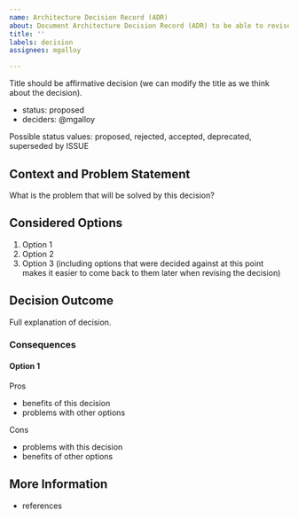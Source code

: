 ```yaml
---
name: Architecture Decision Record (ADR)
about: Document Architecture Decision Record (ADR) to be able to revise decisions later
title: ''
labels: decision
assignees: mgalloy

---
```


Title should be affirmative decision (we can modify the title as we think about the decision).

- status: proposed
- deciders: @mgalloy

Possible status values: proposed, rejected, accepted, deprecated, superseded by ISSUE

## Context and Problem Statement

What is the problem that will be solved by this decision?

## Considered Options

1. Option 1 
2. Option 2
3. Option 3 (including options that were decided against at this point makes it easier to come back to them later when revising the decision)

## Decision Outcome

Full explanation of decision.

### Consequences

#### Option 1

Pros

- benefits of this decision
- problems with other options

Cons

- problems with this decision
- benefits of other options

## More Information

- references

